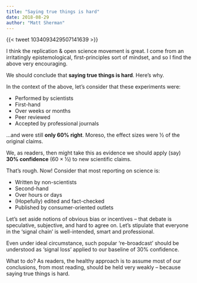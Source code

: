 ```yaml
---
title: "Saying true things is hard"
date: 2018-08-29
author: "Matt Sherman"
---
```


{{< tweet 1034093429507141639 >}}

I think the replication & open science movement is great. I come from an irritatingly epistemological, first-principles sort of mindset, and so I find the above very encouraging.

We should conclude that **saying true things is hard**. Here’s why.

In the context of the above, let’s consider that these experiments were:

- Performed by scientists
- First-hand
- Over weeks or months
- Peer reviewed
- Accepted by professional journals

…and were still **only 60% right**. Moreso, the effect sizes were ½ of the original claims.

We, as readers, then might take this as evidence we should apply (say) **30% confidence** (60 × ½) to new scientific claims.

That’s rough. Now! Consider that most reporting on science is:

- Written by non-scientists
- Second-hand
- Over hours or days
- (Hopefully) edited and fact-checked
- Published by consumer-oriented outlets

Let’s set aside notions of obvious bias or incentives – that debate is speculative, subjective, and hard to agree on. Let’s stipulate that everyone in the ‘signal chain’ is well-intended, smart and professional.

Even under ideal circumstance, such popular ‘re-broadcast’ should be understood as ‘signal loss’ applied to our baseline of 30% confidence.

What to do? As readers, the healthy approach is to assume most of our conclusions, from most reading, should be held very weakly – because saying true things is hard.
